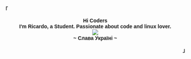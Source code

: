 <!-- Profile -->
<p align="left"><strong><samp style="font-family: Arial, Helvetica, sans-serif;">「</samp></strong></p>
  <p align="center">
    <samp style="font-family: Arial, Helvetica, sans-serif;">
      <b>
        Hi Coders
      <br>
        I'm Ricardo, a Student. Passionate about code and linux lover.
      </b>
      <br>
        <image src="https://readme-typing-svg.herokuapp.com?font=Iosevka&size=16&color=6791c9&center=true&width=410&height=45&lines=Welcome+to+my+GitHub+profile!">
      <br>
      <b>
        ~ Слава Україні ~
      </b>
    </samp>
  </p>
<p align="right"><strong><samp style="font-family: Arial, Helvetica, sans-serif;">」</samp></strong></p>
